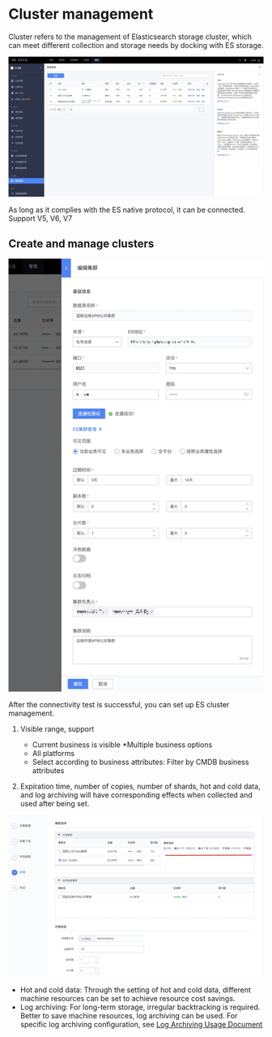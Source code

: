 # Cluster management

Cluster refers to the management of Elasticsearch storage cluster, which can meet different collection and storage needs by docking with ES storage.

![](media/16620278402062.jpg)

As long as it complies with the ES native protocol, it can be connected. Support V5, V6, V7

## Create and manage clusters

![](media/16620279643514.jpg)


After the connectivity test is successful, you can set up ES cluster management.

1. Visible range, support
     * Current business is visible
     *Multiple business options
     * All platforms
     * Select according to business attributes: Filter by CMDB business attributes

2. Expiration time, number of copies, number of shards, hot and cold data, and log archiving will have corresponding effects when collected and used after being set.

![](media/16620281579124.jpg)

* Hot and cold data: Through the setting of hot and cold data, different machine resources can be set to achieve resource cost savings.
* Log archiving: For long-term storage, irregular backtracking is required. Better to save machine resources, log archiving can be used. For specific log archiving configuration, see [Log Archiving Usage Document](../tools/log_archive.md)



